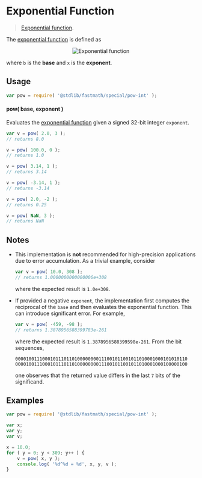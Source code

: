 # Exponential Function

> [Exponential function][exponential-function].


<section class="intro">

The [exponential function][exponential-function] is defined as

<!-- <equation class="equation" label="eq:exponential_function" align="center" raw="y = b^x" alt="Exponential function"> -->

<div class="equation" align="center" data-raw-text="y = b^x" data-equation="eq:exponential_function">
    <img src="" alt="Exponential function">
    <br>
</div>

<!-- </equation> -->

where `b` is the __base__ and `x` is the __exponent__.

</section>

<!-- /.intro -->


<section class="usage">

## Usage

``` javascript
var pow = require( '@stdlib/fastmath/special/pow-int' );
```

#### pow( base, exponent )

Evaluates the [exponential function][exponential-function] given a signed 32-bit integer `exponent`.

``` javascript
var v = pow( 2.0, 3 );
// returns 8.0

v = pow( 100.0, 0 );
// returns 1.0

v = pow( 3.14, 1 );
// returns 3.14

v = pow( -3.14, 1 );
// returns -3.14

v = pow( 2.0, -2 );
// returns 0.25

v = pow( NaN, 3 );
// returns NaN
```

</section>

<!-- /.usage -->

<section class="notes">

## Notes

* This implementation is __not__ recommended for high-precision applications due to error accumulation. As a trivial example, consider

  ``` javascript
  var v = pow( 10.0, 308 );
  // returns 1.0000000000000006e+308
  ```

  where the expected result is `1.0e+308`.

* If provided a negative `exponent`, the implementation first computes the reciprocal of the `base` and then evaluates the exponential function. This can introduce significant error. For example,

  ``` javascript
  var v = pow( -459, -98 );
  // returns 1.3878956588399783e-261
  ```

  where the expected result is `1.3878956588399598e-261`. From the bit sequences,

  ``` text
  0000100111000101110110100000000111001011001011010001000101010110
  0000100111000101110110100000000111001011001011010001000100000100
  ```

  one observes that the returned value differs in the last `7` bits of the significand.


</section>

<!-- /.notes -->


<section class="examples">

## Examples

``` javascript
var pow = require( '@stdlib/fastmath/special/pow-int' );

var x;
var y;
var v;

x = 10.0;
for ( y = 0; y < 309; y++ ) {
    v = pow( x, y );
    console.log( '%d^%d = %d', x, y, v );
}
```

</section>

<!-- /.examples -->


<section class="links">

[exponential-function]: https://en.wikipedia.org/wiki/Exponential_function

</section>

<!-- /.links -->
